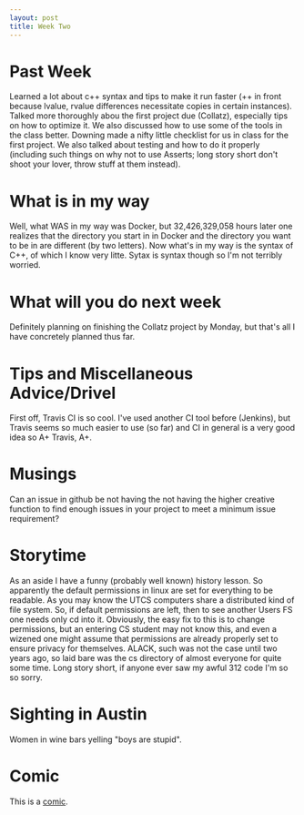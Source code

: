 ```yaml
---
layout: post
title: Week Two
---
```


# Past Week
Learned a lot about c++ syntax and tips to make it run faster (++ in front because lvalue, rvalue differences necessitate copies in certain instances). Talked more thoroughly abou the first project due (Collatz), especially tips on how to optimize it. We also discussed how to use some of the tools in the class better. Downing made a nifty little checklist for us in class for the first project. We also talked about testing and how to do it properly (including such things on why not to use Asserts; long story short don't shoot your lover, throw stuff at them instead).

# What is in my way
Well, what WAS in my way was Docker, but 32,426,329,058 hours later one realizes that the directory you start in in Docker and the directory you want to be in are different (by two letters). Now what's in my way is the syntax of C++, of which I know very litte. Sytax is syntax though so I'm not terribly worried.   

# What will you do next week
Definitely planning on finishing the Collatz project by Monday, but that's all I have concretely planned thus far.

# Tips and Miscellaneous Advice/Drivel
First off, Travis CI is so cool. I've used another CI tool before (Jenkins), but Travis seems so much easier to use (so far) and CI in general is a very good idea so A+ Travis, A+.

# Musings
Can an issue in github be not having the not having the higher creative function to find enough issues in your project to meet a minimum issue requirement?

# Storytime
As an aside I have a funny (probably well known) history lesson. So apparently the default permissions in linux are set for everything to be readable. As you may know the UTCS computers share a distributed kind of file system. So, if default permissions are left, then to see another Users FS one needs only cd into it. Obviously, the easy fix to this is to change permissions, but an entering CS student may not know this, and even a wizened one might assume that permissions are already properly set to ensure privacy for themselves. ALACK, such was not the case until two years ago, so laid bare was the cs directory of almost everyone for quite some time. Long story short, if anyone ever saw my awful 312 code I'm so so sorry.

# Sighting in Austin
Women in wine bars yelling "boys are stupid".

# Comic
This is a [comic](http://existentialcomics.com/comic/69 "This text don't need no title").
